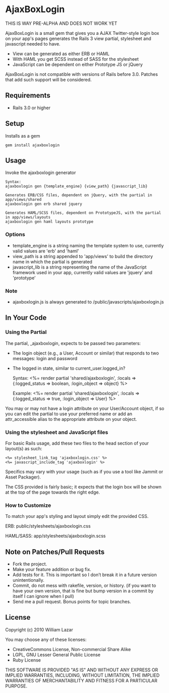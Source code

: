 # AjaxBoxLogin

THIS IS WAY PRE-ALPHA AND DOES NOT WORK YET

AjaxBoxLogin is a small gem that gives you a AJAX Twitter-style login box on your app's pages generates the Rails 3 view partial, stylesheet and javascript needed to have. 

* View can be generated as either ERB or HAML
* With HAML you get SCSS instead of SASS for the stylesheet
* JavaScript can be dependent on either Prototype JS or jQuery

AjaxBoxLogin is not compatible with versions of Rails before 3.0. Patches that add such support will be considered.

## Requirements

* Rails 3.0 or higher

## Setup

Installs as a gem

    gem install ajaxboxlogin

## Usage

Invoke the ajaxboxlogin generator

    Syntax:
    ajaxboxlogin gen {template_engine} {view_path} {javascript_lib}
    
    Generates ERB/CSS files, dependent on jQuery, with the partial in app/views/shared
    ajaxboxlogin gen erb shared jquery      
    
    Generates HAML/SCSS files, dependent on PrototypeJS, with the partial in app/views/layouts
    ajaxboxlogin gen haml layouts prototype

### Options

* template_engine is a string naming the template system to use, currently valid values are 'erb' and 'haml'
* view_path is a string appended to 'app/views' to build the directory name in which the partial is generated
* javascript_lib is a string representing the name of the JavaScript framework used in your app, currently valid values are 'jquery' and 'prototype'

### Note

* ajaxboxlogin.js is always generated to /public/javascripts/ajaxboxlogin.js

## In Your Code

### Using the Partial

The partial, _ajaxboxlogin, expects to be passed two parameters:

* The login object (e.g., a User, Account or similar) that responds to two messages: login and password
* The logged in state, similar to current_user.logged_in?

    Syntax:
    <%= render partial 'shared/ajaxboxlogin', :locals => {:logged_status => boolean, :login_object => object} %>
    
    Example:
    <%= render partial 'shared/ajaxboxlogin', :locals => {:logged_status => true, :login_object => User} %>

You may or may not have a login attribute on your User/Account object, if so you can edit the partial to use your preferred name or add an attr_accessible alias to the appropriate attribute on your object.

### Using the stylesheet and JavaScript files

For basic Rails usage, add these two files to the head section of your layout(s) as such:

    <%= stylesheet_link_tag 'ajaxboxlogin.css' %>
    <%= javascript_include_tag 'ajaxboxlogin' %>

Specifics may vary with your usage (such as if you use a tool like Jammit or Asset Packager).

The CSS provided is fairly basic; it expects that the login box will be shown at the top of the page towards the right edge.

### How to Customize

To match your app's styling and layout simply edit the provided CSS.

ERB: public/stylesheets/ajaxboxlogin.css

HAML/SASS: app/stylesheets/ajaxboxlogin.scss
	  
## Note on Patches/Pull Requests

* Fork the project.
* Make your feature addition or bug fix.
* Add tests for it. This is important so I don’t break it in a future version unintentionally.
* Commit, do not mess with rakefile, version, or history. (if you want to have your own version, that is fine but bump version in a commit by itself I can ignore when I pull)
* Send me a pull request. Bonus points for topic branches.

## License

Copyright (c) 2010 William Lazar

You may choose any of these licenses:

* CreativeCommons License, Non-commercial Share Alike
* LGPL, GNU Lesser General Public License
* Ruby License

THIS SOFTWARE IS PROVIDED "AS IS" AND WITHOUT ANY EXPRESS OR
IMPLIED WARRANTIES, INCLUDING, WITHOUT LIMITATION, THE IMPLIED
WARRANTIES OF MERCHANTABILITY AND FITNESS FOR A PARTICULAR PURPOSE.
